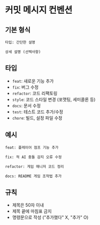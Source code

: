 # 커밋 메시지 컨벤션

## 기본 형식
```
타입: 간단한 설명

상세 설명 (선택사항)
```

## 타입
- `feat`: 새로운 기능 추가
- `fix`: 버그 수정
- `refactor`: 코드 리팩토링
- `style`: 코드 스타일 변경 (포맷팅, 세미콜론 등)
- `docs`: 문서 수정
- `test`: 테스트 코드 추가/수정
- `chore`: 빌드, 설정 파일 수정

## 예시
```
feat: 플레이어 점프 기능 추가

fix: 적 AI 충돌 감지 오류 수정

refactor: 게임 매니저 코드 정리

docs: README 게임 조작법 추가
```

## 규칙
- 제목은 50자 이내
- 제목 끝에 마침표 금지
- 명령문으로 작성 ("추가했다" X, "추가" O)
